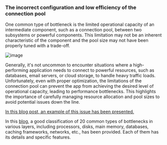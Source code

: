 <h3> The incorrect configuration and low efficiency of the connection pool </h3>
<p>
  One common type of bottleneck is the limited operational capacity of an intermediate component, such as a connection pool, between two subsystems or powerful components. This limitation may not be an inherent characteristic of the component and the pool size may not have been properly tuned with a trade-off.
</p>


![image](https://github.com/MaysamPx/performance-obstacles-in-software-systems/assets/13215181/420b7fbe-60b9-434e-8633-c53f3bd16eb1)


<p>
Generally, it's not uncommon to encounter situations where a high-performing application needs to connect to powerful resources, such as databases, email servers, or cloud storage, to handle heavy traffic loads. Unfortunately, even with proper optimization, the limitations of the connection pool can prevent the app from achieving the desired level of operational capacity, leading to performance bottlenecks. This highlights the importance of carefully managing resource allocation and pool sizes to avoid potential issues down the line.
</p>

[In this blog post, an example of this issue has been presented.](https://medium.com/@kyle_martin/mongodb-in-production-how-connection-pool-size-can-bottleneck-application-scale-439c6e5a8424)


  In this [blog](https://highscalability.com/big-list-of-20-common-bottlenecks), a good classification of 20 common types of bottlenecks in various layers, including processors, disks, main memory, databases, caching frameworks, networks, etc., has been provided. Each of them has its details and specific features.

